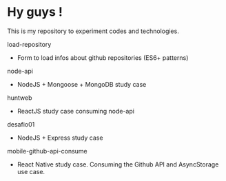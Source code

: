 # Hy guys !

This is my repository to experiment codes and technologies.

load-repository
  - Form to load infos about github repositories (ES6+ patterns)

node-api
  - NodeJS + Mongoose + MongoDB study case

huntweb
  - ReactJS study case consuming node-api

desafio01
  - NodeJS + Express study case

mobile-github-api-consume
  - React Native study case. Consuming the Github API and AsyncStorage use case.
